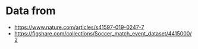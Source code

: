 # Data from

- https://www.nature.com/articles/s41597-019-0247-7
- https://figshare.com/collections/Soccer_match_event_dataset/4415000/2
